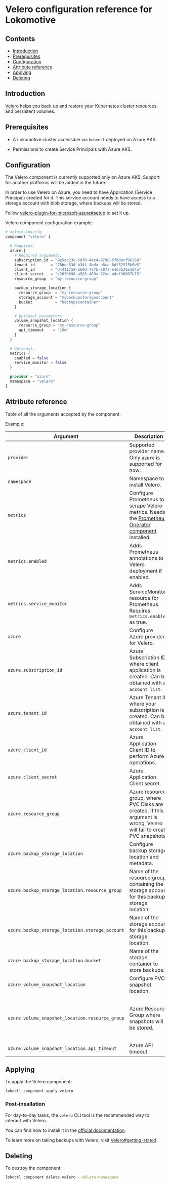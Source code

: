 # Velero configuration reference for Lokomotive

## Contents

* [Introduction](#introduction)
* [Prerequisites](#prerequisites)
* [Configuration](#configuration)
* [Attribute reference](#attribute-reference)
* [Applying](#applying)
* [Deleting](#deleting)

## Introduction

[Velero](https://github.com/vmware-tanzu/velero) helps you back up and restore your Kubernetes
cluster resources and persistent volumes.

## Prerequisites

* A Lokomotive cluster accessible via `kubectl` deployed on Azure AKS.

* Permissions to create Service Principals with Azure AKS.

## Configuration

The Velero component is currently supported only on Azure AKS. Support for another platforms will be added in the future.

In order to use Velero on Azure, you need to have Application (Service Principal) created
for it. This service account needs to have access to a storage account with blob storage,
where backups will be stored.

Follow [velero-plugin-for-microsoft-azure#setup](https://github.com/vmware-tanzu/velero-plugin-for-microsoft-azure#setup) to set it up.

Velero component configuration example:

```tf
# velero.lokocfg
component "velero" {

  # Required.
  azure {
    # Required arguments.
    subscription_id = "9e5ac23c-6df8-44c4-9790-6f6decf96268"
    tenant_id       = "78bdc534-b34f-4bda-a6ca-6df52915b0b5"
    client_id       = "d44117a8-b69d-437b-9073-e4e3b25e164a"
    client_secret   = "c26f9698-a563-409e-87ee-4dcf96007b73"
    resource_group  = "my-resource-group"

    backup_storage_location {
      resource_group  = "my-resource-group"
      storage_account = "mybackupstorageaccount"
      bucket          = "backupscontainer"
    }

    # Optional parameters
    volume_snapshot_location {
      resource_group = "my-resource-group"
      api_timeout    = "10m"
    }
  }

  # Optional.
  metrics {
    enabled = false
    service_monitor = false
  }

  provider = "azure"
  namespace = "velero"
}
```

## Attribute reference

Table of all the arguments accepted by the component.

Example:

| Argument                                        | Description                                                                                                                 |                      Default                      |  Type  | Required |
|-------------------------------------------------|-----------------------------------------------------------------------------------------------------------------------------|:-------------------------------------------------:|:------:|:--------:|
| `provider`                                      | Supported provider name. Only `azure` is supported for now.                                                                 |                      "azure"                      | string |  false   |
| `namespace`                                     | Namespace to install Velero.                                                                                                |                     "velero"                      | string |  false   |
| `metrics`                                       | Configure Prometheus to scrape Velero metrics. Needs the [Prometheus Operator component](prometheus-operator.md) installed. |                         -                         | object |  false   |
| `metrics.enabled`                               | Adds Prometheus annotations to Velero deployment if enabled.                                                                |                       false                       |  bool  |  false   |
| `metrics.service_monitor`                       | Adds ServiceMonitor resource for Prometheus. Requires `metrics.enabled` as true.                                            |                       false                       |  bool  |  false   |
| `azure`                                         | Configure Azure provider for Velero.                                                                                        |                         -                         | object |   true   |
| `azure.subscription_id`                         | Azure Subscription ID where client application is created. Can be obtained with `az account list`.                          |                         -                         | string |   true   |
| `azure.tenant_id`                               | Azure Tenant ID where your subscription is created. Can be obtained with `az account list`.                                 |                         -                         | string |   true   |
| `azure.client_id`                               | Azure Application Client ID to perform Azure operations.                                                                    |                         -                         | string |   true   |
| `azure.client_secret`                           | Azure Application Client secret.                                                                                            |                         -                         | string |   true   |
| `azure.resource_group`                          | Azure resource group, where PVC Disks are created. If this argument is wrong, Velero will fail to create PVC snapshots.     |                         -                         | string |   true   |
| `azure.backup_storage_location`                 | Configure backup storage location and metadata.                                                                             |                         -                         | object |   true   |
| `azure.backup_storage_location.resource_group`  | Name of the resource group containing the storage account for this backup storage location.                                 |                         -                         | string |   true   |
| `azure.backup_storage_location.storage_account` | Name of the storage account for this backup storage location.                                                               |                         -                         | string |   true   |
| `azure.backup_storage_location.bucket`          | Name of the storage container to store backups.                                                                             |                         -                         | string |   true   |
| `azure.volume_snapshot_location`                | Configure PVC snapshot location.                                                                                            |                         -                         | object |  false   |
| `azure.volume_snapshot_location.resource_group` | Azure Resource Group where snapshots will be stored.                                                                        | Stored in the same resource group as the cluster. | string |  false   |
| `azure.volume_snapshot_location.api_timeout`    | Azure API timeout.                                                                                                          |                       "10m"                       | string |  false   |


## Applying

To apply the Velero component:

```bash
lokoctl component apply velero
```

### Post-insallation

For day-to-day tasks, the `velero` CLI tool is the recommended way to interact with Velero.

You can find how to install it in the [official documentation](https://velero.io/docs/master/basic-install/#install-the-cli).

To learn more on taking backups with Velero, visit [Velero#getting-stated](https://velero.io/docs/v1.2.0/examples/)

## Deleting

To destroy the component:

```bash
lokoctl component delete velero --delete-namespace
```
